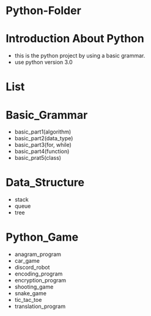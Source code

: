 # Python-Folder

# Introduction About Python
 * this is the python project by using a basic grammar.
 * use python version 3.0
 
# List

# Basic_Grammar
 * basic_part1(algorithm)
 * basic_part2(data_type)
 * basic_part3(for, while)
 * basic_part4(function)
 * basic_prat5(class)
 
# Data_Structure
 * stack
 * queue
 * tree

# Python_Game
 * anagram_program
 * car_game
 * discord_robot
 * encoding_program
 * encryption_program
 * shooting_game
 * snake_game
 * tic_tac_toe
 * translation_program
